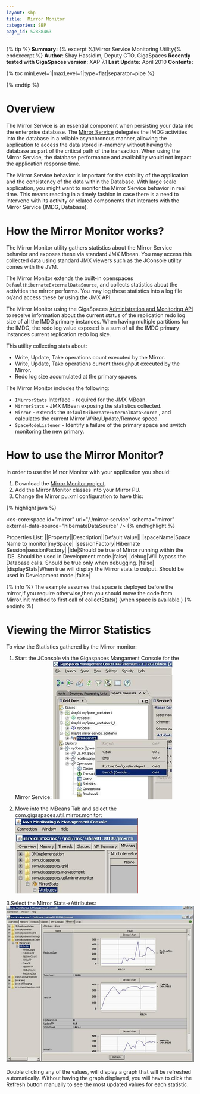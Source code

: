 ```yaml
---
layout: sbp
title:  Mirror Monitor
categories: SBP
page_id: 52888463
---
```


{% tip %}
**Summary:** {% excerpt %}Mirror Service Monitoring Utility{% endexcerpt %}
**Author**: Shay Hassidim, Deputy CTO, GigaSpaces
**Recently tested with GigaSpaces version**: XAP 7.1
**Last Update:** April 2010
**Contents:**

{% toc minLevel=1|maxLevel=1|type=flat|separator=pipe %}

{% endtip %}

# Overview
The Mirror Service is an essential component when persisting your data into the enterprise database. The [Mirror Service](http://wiki.gigaspaces.com/wiki/display/XAP91/Asynchronous+Persistency+with+the+Mirror) delegates the IMDG activities into the database in a reliable asynchronous manner, allowing the application to access the data stored in-memory without having the database as part of the critical path of the transaction. When using the Mirror Service, the database performance and availability would not impact the application response time.

The Mirror Service behavior is important for the stability of the application and the consistency of the data within the Database. With large scale application, you might want to monitor the Mirror Service behavior in real time. This means reacting in a timely fashion in case there is a need to intervene with its activity or related components that interacts with the Mirror Service (IMDG, Database).

# How the Mirror Monitor works?
The Mirror Monitor utility gathers statistics about the Mirror Service behavior and exposes these via standard JMX Mbean. You may access this collected data using standard JMX viewers such as the JConsole utility comes with the JVM.

The Mirror Monitor extends the built-in openspaces `DefaultHibernateExternalDataSource`, and collects statistics about the activities the mirror performs. You may log these statistics into a log file or/and access these by using the JMX API.

The Mirror Monitor using the GigaSpaces [Administration and Monitoring API](http://wiki.gigaspaces.com/wiki/display/XAP91/Administration+and+Monitoring+API) to receive information about the current status of the replication redo log size of all the IMDG primary instances. When having multiple partitions for the IMDG, the redo log value exposed is a sum of all the IMDG primary instances current replication redo log size.

This utility collecting stats about:

- Write, Update, Take operations count executed by the Mirror.
- Write, Update, Take operations current throughput executed by the Mirror.
- Redo log size accumulated at the primary spaces.

The Mirror Monitor includes the following:

- `IMirrorStats` Interface - required for the JMX MBean.
- `MirrorStats` - JMX MBean exposing the statistics collected.
- `Mirror` - extends the `DefaultHibernateExternalDataSource` , and calculates the current Mirror Write/Update/Remove speed.
- `SpaceModeListener` - Identify a failure of the primary space and switch monitoring the new primary.

# How to use the Mirror Monitor?
In order to use the Mirror Monitor with your application you should:

1. Download the [Mirror Monitor project](/attachment_files/sbp/MirrorMonitor.zip).
2. Add the Mirror Monitor classes into your Mirror PU.
3. Change the Mirror pu.xml configuration to have this:

{% highlight java %}
<bean id="hibernateDataSource" class="com.gigaspaces.util.mirror.monitor.Mirror">
	        <property name="sessionFactory" ref="sessionFactory"/>
		<property name="spaceName" value="mySpace"  />
		<property name="ide" value="false"/>
		<property name="debug" value="false"/>
		<property name="displayStats" value="false"/>
 	</bean>

<os-core:space id="mirror" url="/./mirror-service" schema="mirror" external-data-source="hibernateDataSource" />
{% endhighlight %}

Properties List:
||Property||Description||Default Value||
|spaceName|Space Name to monitor|mySpace|
|sessionFactory|Hibernate Session|sessionFactory|
|ide|Should be true of Mirror running within the IDE. Should be used in Development mode.|false|
|debug|Will bypass the Database calls. Should be true only when debugging. |false|
|displayStats|When true will display the Mirror stats to output. Should be used in Development mode.|false|

{% info %}
The example assumes that space is deployed before the mirror,if you require otherwise,then you should move the code from Mirror.init method to first call of collectStats() (when space is available.)
{% endinfo %}

# Viewing the Mirror Statistics
To view the Statistics gathered by the Mirror monitor:

1. Start the JConsole via the Gigaspaces Mangament Console for the Mirror Service:
![mirror_monitor2.jpg](/attachment_files/sbp/mirror_monitor2.jpg)

2. Move into the MBeans Tab and select the com.gigaspaces.util.mirror.monitor:
![mirror_monitor3.jpg](/attachment_files/sbp/mirror_monitor3.jpg)

3.Select the Mirror Stats->Attributes:
![mirror_monitor.jpg](/attachment_files/sbp/mirror_monitor.jpg)

Double clicking any of the values, will display a graph that will be refreshed automatically. Without having the graph displayed, you will have to click the Refresh button manually to see the most updated values for each statistic.
